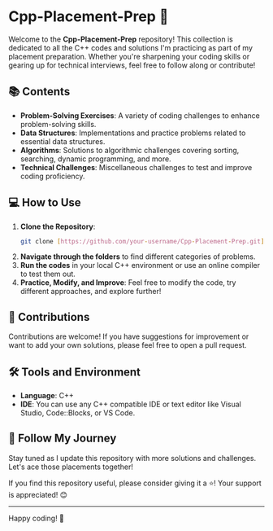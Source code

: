 # Cpp-Placement-Prep 🚀

Welcome to the **Cpp-Placement-Prep** repository! This collection is dedicated to all the C++ codes and solutions I'm practicing as part of my placement preparation. Whether you're sharpening your coding skills or gearing up for technical interviews, feel free to follow along or contribute!

## 📚 Contents

- **Problem-Solving Exercises**: A variety of coding challenges to enhance problem-solving skills.
- **Data Structures**: Implementations and practice problems related to essential data structures.
- **Algorithms**: Solutions to algorithmic challenges covering sorting, searching, dynamic programming, and more.
- **Technical Challenges**: Miscellaneous challenges to test and improve coding proficiency.

## 💻 How to Use

1. **Clone the Repository**:
    ```bash
    git clone [https://github.com/your-username/Cpp-Placement-Prep.git](https://github.com/shivani-thakur/Cpp-Placement-Prep.git)
    ```
2. **Navigate through the folders** to find different categories of problems.
3. **Run the codes** in your local C++ environment or use an online compiler to test them out.
4. **Practice, Modify, and Improve**: Feel free to modify the code, try different approaches, and explore further!

## 🌟 Contributions

Contributions are welcome! If you have suggestions for improvement or want to add your own solutions, please feel free to open a pull request.

## 🛠️ Tools and Environment

- **Language**: C++
- **IDE**: You can use any C++ compatible IDE or text editor like Visual Studio, Code::Blocks, or VS Code.

## 🔗 Follow My Journey

Stay tuned as I update this repository with more solutions and challenges. Let's ace those placements together!

If you find this repository useful, please consider giving it a ⭐! Your support is appreciated! 😊

---

Happy coding! 🚀
